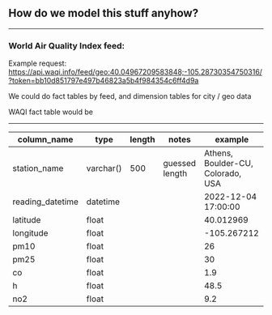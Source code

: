 ## How do we model this stuff anyhow?
--- 

### World Air Quality Index feed:
Example request: https://api.waqi.info/feed/geo:40.04967209583848;-105.28730354750316/?token=bb10d851797e497b46823a5b4f984354c6ff4d9a

We could do fact tables by feed, and dimension tables for city / geo data


WAQI fact table would be

--- 
|column_name|type|length|notes|example|
|-----------|----|------|-----|-------|
|station_name|varchar()|500|guessed length|Athens, Boulder-CU, Colorado, USA|
|reading_datetime|datetime|||2022-12-04 17:00:00|
|latitude|float|||40.012969|
|longitude|float|||-105.267212|
|pm10|float|||26|   
|pm25|float|||30|
|co|float|||1.9|
|h|float|||48.5|   
|no2|float|||9.2|


